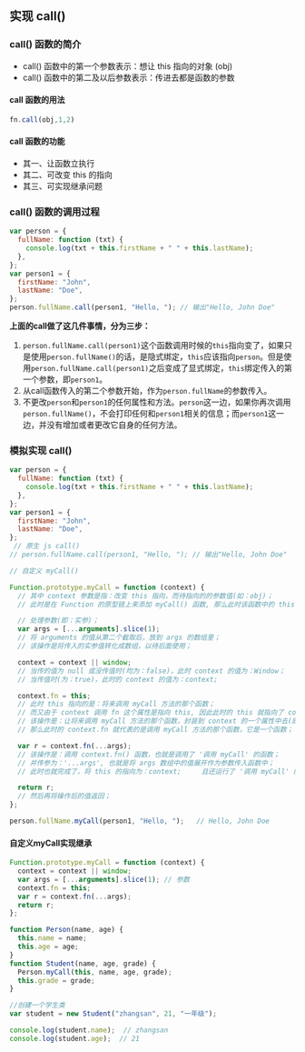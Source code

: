 ## 实现 call()

### call() 函数的简介
- call() 函数中的第一个参数表示：想让 this 指向的对象 (obj)
- call() 函数中的第二及以后参数表示：传进去都是函数的参数

#### call 函数的用法
```js
fn.call(obj,1,2)
```

#### call 函数的功能
- 其一、让函数立执行
- 其二、可改变 this 的指向
- 其三、可实现继承问题

### call() 函数的调用过程
```js
var person = {
  fullName: function (txt) {
    console.log(txt + this.firstName + " " + this.lastName);
  },
};
var person1 = {
  firstName: "John",
  lastName: "Doe",
};
person.fullName.call(person1, "Hello, "); // 输出"Hello, John Doe"
```
**上面的call做了这几件事情，分为三步：**

1. `person.fullName.call(person1)`这个函数调用时候的`this`指向变了，如果只是使用`person.fullName()`的话，是隐式绑定，`this`应该指向`person`。但是使用`person.fullName.call(person1)`之后变成了显式绑定，`this`绑定传入的第一个参数，即`person1`。
2. 从call函数传入的第二个参数开始，作为`person.fullName`的参数传入。
3. 不更改`person`和`person1`的任何属性和方法。`person`这一边，如果你再次调用`person.fullName()`，不会打印任何和`person1`相关的信息；而`person1`这一边，并没有增加或者更改它自身的任何方法。

### 模拟实现 call()
```js
var person = {
  fullName: function (txt) {
    console.log(txt + this.firstName + " " + this.lastName);
  },
};
var person1 = {
  firstName: "John",
  lastName: "Doe",
};
 // 原生 js call()
// person.fullName.call(person1, "Hello, "); // 输出"Hello, John Doe"
```
```js
// 自定义 myCall()

Function.prototype.myCall = function (context) {
  // 其中 context 参数是指：改变 this 指向，而待指向的的参数值(如：obj)；
  // 此时是在 Function 的原型链上来添加 myCall() 函数, 那么此时该函数中的 this 指向的是：调用该 myCall() 方法的实例或函数；

  // 处理参数(即：实参)；
  var args = [...arguments].slice(1);
  // 将 arguments 的值从第二个截取后，放到 args 的数组里；
  // 该操作是将传入的实参值转化成数组，以待后面使用；

  context = context || window;
  // 当传的值为 null 或没传值时(均为：false)，此时 context 的值为：Window；
  // 当传值时(为：true)，此时的 context 的值为：context;

  context.fn = this;
  // 此时 this 指向的是：将来调用 myCall 方法的那个函数；
  // 而又由于 context 调用 fn 这个属性是指向 this, 因此此时的 this 就指向了 context;  那么此时就完成了 this 指向 context 的目的；
  // 该操作是：让将来调用 myCall 方法的那个函数，封装到 context 的一个属性中去(即：context.fn)；
  // 那么此时的 context.fn 就代表的是调用 myCall 方法的那个函数，它是一个函数；

  var r = context.fn(...args);
  // 该操作是：调用 context.fn() 函数，也就是调用了 '调用 myCall' 的函数；
  // 并传参为：'...args', 也就是将 args 数组中的值展开作为参数传入函数中；
  // 此时也就完成了，将 this 的指向为：context;     且还运行了 '调用 myCall' 的函数，并将参数传进去； (即：已经实现了 call() 函数的功能)；

  return r;
  // 然后再将操作后的值返回；
};
```

```js
person.fullName.myCall(person1, "Hello, ");   // Hello, John Doe
```


#### 自定义myCall实现继承
```js
Function.prototype.myCall = function (context) {
  context = context || window;
  var args = [...arguments].slice(1); // 参数
  context.fn = this;
  var r = context.fn(...args);
  return r;
};

function Person(name, age) {
  this.name = name;
  this.age = age;
}
function Student(name, age, grade) {
  Person.myCall(this, name, age, grade);
  this.grade = grade;
}

//创建一个学生类
var student = new Student("zhangsan", 21, "一年级");

console.log(student.name);  // zhangsan
console.log(student.age);  // 21
```


